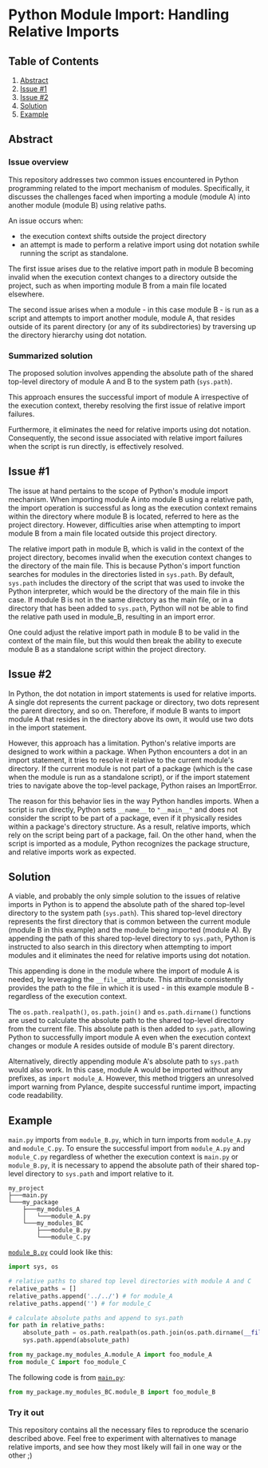 # Python Module Import: Handling Relative Imports

## Table of Contents

1. [Abstract](#abstract)
2. [Issue #1](#issue-1)
3. [Issue #2](#issue-2)
4. [Solution](#solution)
5. [Example](#example)

## Abstract

### Issue overview

This repository addresses two common issues encountered in Python programming related to the import mechanism of modules. Specifically, it discusses the challenges faced when importing a module (module A) into another module (module B) using relative paths.

An issue occurs when:
- the execution context shifts outside the project directory
- an attempt is made to perform a relative import using dot notation swhile running the script as standalone.

The first issue arises due to the relative import path in module B becoming invalid when the execution context changes to a directory outside the project, such as when importing module B from a main file located elsewhere.

The second issue arises when a module - in this case module B - is run as a script and attempts to import another module, module A, that resides outside of its parent directory (or any of its subdirectories) by traversing up the directory hierarchy using dot notation.

###  Summarized solution
The proposed solution involves appending the absolute path of the shared top-level directory of module A and B to the system path (`sys.path`).

This approach ensures the successful import of module A irrespective of the execution context, thereby resolving the first issue of relative import failures.

Furthermore, it eliminates the need for relative imports using dot notation. Consequently, the second issue associated with relative import failures when the script is run directly, is effectively resolved.



## Issue #1

The issue at hand pertains to the scope of Python's module import mechanism. When importing module A into module B using a relative path, the import operation is successful as long as the execution context remains within the directory where module B is located, referred to here as the project directory. However, difficulties arise when attempting to import module B from a main file located outside this project directory.

The relative import path in module B, which is valid in the context of the project directory, becomes invalid when the execution context changes to the directory of the main file. This is because Python's import function searches for modules in the directories listed in `sys.path`. By default, `sys.path` includes the directory of the script that was used to invoke the Python interpreter, which would be the directory of the main file in this case. If module B is not in the same directory as the main file, or in a directory that has been added to `sys.path`, Python will not be able to find the relative path used in module_B, resulting in an import error.

One could adjust the relative import path in module B to be valid in the context of the main file, but this would then break the ability to execute module B as a standalone script within the project directory.


## Issue #2

In Python, the dot notation in import statements is used for relative imports. A single dot represents the current package or directory, two dots represent the parent directory, and so on. Therefore, if module B wants to import module A that resides in the directory above its own, it would use two dots in the import statement.

However, this approach has a limitation. Python's relative imports are designed to work within a package. When Python encounters a dot in an import statement, it tries to resolve it relative to the current module's directory. If the current module is not part of a package (which is the case when the module is run as a standalone script), or if the import statement tries to navigate above the top-level package, Python raises an ImportError.

The reason for this behavior lies in the way Python handles imports. When a script is run directly, Python sets `__name__` to `"__main__"` and does not consider the script to be part of a package, even if it physically resides within a package's directory structure. As a result, relative imports, which rely on the script being part of a package, fail. On the other hand, when the script is imported as a module, Python recognizes the package structure, and relative imports work as expected.


## Solution

A viable, and probably the only simple solution to the issues of relative imports in Python is to append the absolute path of the shared top-level directory to the system path (`sys.path`). This shared top-level directory represents the first directory that is common between the current module (module B in this example) and the module being imported (module A). By appending the path of this shared top-level directory to `sys.path`, Python is instructed to also search in this directory when attempting to import modules and it eliminates the need for relative imports using dot notation.

This appending is done in the module where the import of module A is needed, by leveraging the `__file__` attribute. This attribute consistently provides the path to the file in which it is used - in this example module B - regardless of the execution context.

The `os.path.realpath()`, `os.path.join()` and `os.path.dirname()` functions are used to calculate the absolute path to the shared top-level directory from the current file. This absolute path is then added to `sys.path`, allowing Python to successfully import module A even when the execution context changes or module A resides outside of module B's parent directory.

Alternatively, directly appending module A's absolute path to `sys.path` would also work. In this case, module A would be imported without any prefixes, as `import module_A`. However, this method triggers an unresolved import warning from Pylance, despite successful runtime import, impacting code readability.



## Example

`main.py` imports from `module_B.py`, which in turn imports from `module_A.py` and `module_C.py`. To ensure the successful import from `module_A.py` and `module_C.py` regardless of whether the execution context is `main.py` or `module_B.py`, it is necessary to append the absolute path of their shared top-level directory to `sys.path` and import relative to it.

```
my_project
├───main.py
└───my_package
    ├───my_modules_A
    │   └───module_A.py
    └───my_modules_BC
        ├───module_B.py
        └───module_C.py
```

[`module_B.py`](my_package/my_modules_BC/module_B.py) could look like this:
```python
import sys, os

# relative paths to shared top level directories with module A and C
relative_paths = []
relative_paths.append('../../') # for module_A
relative_paths.append('') # for module_C

# calculate absolute paths and append to sys.path
for path in relative_paths:
    absolute_path = os.path.realpath(os.path.join(os.path.dirname(__file__), path))
    sys.path.append(absolute_path)

from my_package.my_modules_A.module_A import foo_module_A
from module_C import foo_module_C
```

The following code is from [`main.py`](main.py):
```python
from my_package.my_modules_BC.module_B import foo_module_B
```



### Try it out
This repository contains all the necessary files to reproduce the scenario described above. Feel free to experiment with alternatives to manage relative imports, and see how they most likely will fail in one way or the other ;)